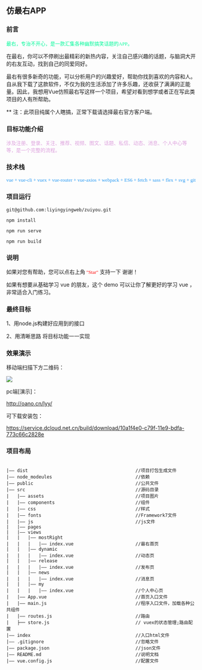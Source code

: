 ## 仿最右APP



### 前言

<font color=#00FA9A size=2 face="微软雅黑">
最右，专治不开心，是一款汇集各种幽默搞笑话题的APP。
</font>

在最右，你可以不停刷出最精彩的新热内容，关注自己感兴趣的话题，与脑洞大开的右友互动，找到自己的同爱同好。

最右有很多新奇的功能，可以分析用户的兴趣爱好，帮助你找到喜欢的内容和人。自从我下载了这款软件，不仅为我的生活添加了许多乐趣，还收获了满满的正能量。因此，我想用Vue仿照最右写这样一个项目，希望对看到想学或者正在写此类项目的人有所帮助。

** 注：此项目纯属个人瞎搞，正常下载请选择最右官方客户端。

### 目标功能介绍

<font color=#DDA0DD size=2 face="微软雅黑">
涉及注册、登录、关注、推荐、视频、图文、话题、私信、动态、消息、个人中心等等，是一个完整的流程。 
</font>

### 技术栈

<font color=#2196F3 size=2 face="微软雅黑">
vue + vue-cli + vuex + vue-router + vue-axios + webpack + ES6 + fetch + sass + flex + svg + git
</font>

  
### 项目运行

```
git@github.com:liyingyingweb/zuiyou.git

npm install

npm run serve

npm run build

```

### 说明

如果对您有帮助，您可以点右上角<font color=#ff0000 size=2 face="微软雅黑"> "Star"</font> 支持一下 谢谢！

如果有想要从基础学习 vue 的朋友，这个 demo 可以让你了解更好的学习 vue ，非常适合入门练习。

### 最终目标

1、用node.js构建好应用到的接口

2、用清晰思路 将目标功能一一实现

### 效果演示

移动端扫描下方二维码：

![](https://user-gold-cdn.xitu.io/2019/8/26/16ccb880eb2aece8?w=287&h=285&f=png&s=6471)

pc端[演示]：

http://oano.cn/lyy/

可下载安装包：

https://service.dcloud.net.cn/build/download/10a1f4e0-c79f-11e9-bdfa-773c66c2828e


### 项目布局

```key

|—— dist                                        //项目打包生成文件
|—— node_modeules                               //依赖
|—— public                                      //公共文件
|—— src                                         //源码目录 
|   |—— assets                                  //项目图片
|   |—— components                              //组件
|   |—— css                                     //样式
|   |—— fonts                                   //Framework7文件
|   |—— js                                      //js文件
|   |—— pages
|   |—— views
|   |   |—— mostRight                           
|   |   |   |—— index.vue                       //最右首页
|   |   |—— dynamic
|   |   |   |—— index.vue                       //动态页
|   |   |—— release
|   |   |   |—— index.vue                       //发布页
|   |   |—— news
|   |   |   |—— index.vue                       //消息页
|   |   |—— my
|   |   |   |—— index.vue                       //个人中心页
|   |—— App.vue                                 //首页入口文件
|   |—— main.js                                 //程序入口文件，加载各种公共组件
|   |—— routes.js                               //路由
|   ├── store.js                                // vuex的状态管理;路由配置
|—— index                                       //入口html文件
|—— .gitignore                                  //忽略文件
|—— package.json                                //json文件
|—— README.md                                   //说明文档
|—— vue.config.js                               //配置文件

 ```



